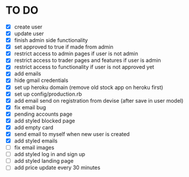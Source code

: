 # TO DO

- [x] create user
- [x] update user
- [x] finish admin side functionality
- [x] set approved to true if made from admin
- [x] restrict access to admin pages if user is not admin
- [x] restrict access to trader pages and features if user is admin
- [x] restrict access to functionality if user is not approved yet
- [x] add emails
- [x] hide gmail credentials
- [x] set up heroku domain (remove old stock app on heroku first)
- [x] set up config/production.rb
- [x] add email send on registration from devise (after save in user model)
- [x] fix email bug
- [x] pending accounts page
- [x] add styled blocked page
- [x] add empty card
- [x] send email to myself when new user is created
- [x] add styled emails
- [ ] fix email images
- [ ] add styled log in and sign up
- [ ] add styled landing page
- [ ] add price update every 30 minutes
